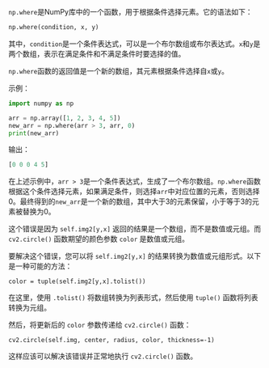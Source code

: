 `np.where`是NumPy库中的一个函数，用于根据条件选择元素。它的语法如下：

```python
np.where(condition, x, y)
```

其中，`condition`是一个条件表达式，可以是一个布尔数组或布尔表达式。`x`和`y`是两个数组，表示在满足条件和不满足条件时要选择的值。

`np.where`函数的返回值是一个新的数组，其元素根据条件选择自`x`或`y`。

示例：
```python
import numpy as np

arr = np.array([1, 2, 3, 4, 5])
new_arr = np.where(arr > 3, arr, 0)
print(new_arr)
```

输出：
```python
[0 0 0 4 5]
```

在上述示例中，`arr > 3`是一个条件表达式，生成了一个布尔数组。`np.where`函数根据这个条件选择元素，如果满足条件，则选择`arr`中对应位置的元素，否则选择0。最终得到的`new_arr`是一个新的数组，其中大于3的元素保留，小于等于3的元素被替换为0。



这个错误是因为 `self.img2[y,x]` 返回的结果是一个数组，而不是数值或元组。而 `cv2.circle()` 函数期望的颜色参数 `color` 是数值或元组。

要解决这个错误，您可以将 `self.img2[y,x]` 的结果转换为数值或元组形式。以下是一种可能的方法：

```
color = tuple(self.img2[y,x].tolist())
```



在这里，使用 `.tolist()` 将数组转换为列表形式，然后使用 `tuple()` 函数将列表转换为元组。

然后，将更新后的 `color` 参数传递给 `cv2.circle()` 函数：

```
cv2.circle(self.img, center, radius, color, thickness=-1)
```



这样应该可以解决该错误并正常地执行 `cv2.circle()` 函数。